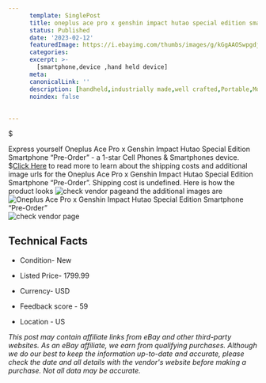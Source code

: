 ```yaml
---
      template: SinglePost
      title: oneplus ace pro x genshin impact hutao special edition smartphone pre order 
      status: Published
      date: '2023-02-12'
      featuredImage: https://i.ebayimg.com/thumbs/images/g/kGgAAOSwpgdjg74i/s-l225.jpg
      categories: 
      excerpt: >-
        [smartphone,device ,hand held device]
      meta:
      canonicalLink: ''
      description: [handheld,industrially made,well crafted,Portable,Mobile,Compact,Convenient,Lightweight,Maneuverable,Man-portable,Miniature,Carriable,Hand-held,Light,Holdable,Transportable,Mobile device,Pocket-sized,On-the-go,Wireless,Cordless,Compact size,Convenient size, smartphone,device ,hand held device]
      noindex: false
      
        
---
```

$

Express yourself Oneplus Ace Pro x Genshin Impact Hutao Special Edition Smartphone “Pre-Order” - a 1-star Cell Phones & Smartphones device.
$[Click Here](https://www.ebay.com/itm/385259818235?hash=item59b3464cfb%3Ag%3AkGgAAOSwpgdjg74i&mkevt=1&mkcid=1&mkrid=711-53200-19255-0&campid=%253CePNCampaignId%253E&customid=%253CreferenceId%253E&toolid=10049) to read more to learn about the shipping costs and additional image urls for the Oneplus Ace Pro x Genshin Impact Hutao Special Edition Smartphone “Pre-Order”. Shipping cost is undefined. Here is how the product looks ![check vendor page](https://i.ebayimg.com/thumbs/images/g/kGgAAOSwpgdjg74i/s-l225.jpg)and the additional images are![Oneplus Ace Pro x Genshin Impact Hutao Special Edition Smartphone “Pre-Order”](https://i.ebayimg.com/images/g/kGgAAOSwpgdjg74i/s-l1200.jpg)![check vendor page](https://origin-galleryplus.ebayimg.com/ws/web/385259818235_2_0_1/225x225.jpg,https://origin-galleryplus.ebayimg.com/ws/web/385259818235_3_0_1/225x225.jpg,https://origin-galleryplus.ebayimg.com/ws/web/385259818235_4_0_1/225x225.jpg,https://origin-galleryplus.ebayimg.com/ws/web/385259818235_5_0_1/225x225.jpg,https://origin-galleryplus.ebayimg.com/ws/web/385259818235_6_0_1/225x225.jpg,https://origin-galleryplus.ebayimg.com/ws/web/385259818235_7_0_1/225x225.jpg,https://origin-galleryplus.ebayimg.com/ws/web/385259818235_8_0_1/225x225.jpg,https://origin-galleryplus.ebayimg.com/ws/web/385259818235_9_0_1/225x225.jpg,https://origin-galleryplus.ebayimg.com/ws/web/385259818235_10_0_1/225x225.jpg,https://origin-galleryplus.ebayimg.com/ws/web/385259818235_11_0_1/225x225.jpg,https://origin-galleryplus.ebayimg.com/ws/web/385259818235_12_0_1/225x225.jpg,https://origin-galleryplus.ebayimg.com/ws/web/385259818235_13_0_1/225x225.jpg,https://origin-galleryplus.ebayimg.com/ws/web/385259818235_14_0_1/225x225.jpg)



 ## Technical Facts 



     
      

 - Condition- New 


      

 - Listed Price- 1799.99 


      

 - Currency- USD 


      

 - Feedback score - 59 


      

 - Location - US 


      
      

 *_This post may contain affiliate links from eBay and other third-party websites. As an eBay affiliate, we earn from qualifying purchases. Although we do our best to keep the information up-to-date and accurate, please check the date and all details with the vendor's website before making a purchase. Not all data may be accurate._*






